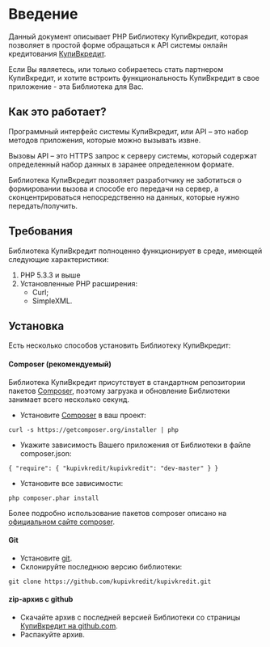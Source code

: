 Введение
=======================
Данный документ описывает PHP Библиотеку КупиВкредит, которая позволяет в простой форме обращаться к API системы онлайн кредитования [КупиВкредит][0].

Если Вы являетесь, или только собираетесь стать партнером КупиВкредит, и хотите встроить функциональность КупиВкредит в свое приложение - эта Библиотека для Вас.

Как это работает?
-----------------------

Программный интерфейс системы КупиВкредит, или API – это набор методов приложения, которые можно вызывать извне.

Вызовы API – это HTTPS запрос к серверу системы, который содержат определенный набор данных в заранее определенном формате.

Библиотека КупиВкредит позволяет разработчику не заботиться о формировании вызова и способе его передачи на сервер,
а сконцентрироваться непосредственно на данных, которые нужно передать/получить.

Требования
-----------------------

Библиотека КупиВкредит полноценно функционирует в среде, имеющей следующие характеристики:

1. PHP 5.3.3 и выше
1. Установленные PHP расширения:
    + Curl;
    + SimpleXML.

Установка
-----------------------

Есть несколько способов установить Библиотеку КупиВкредит:

#### Composer (рекомендуемый)

Библиотека КупиВкредит присутствует в стандартном репозитории пакетов [Composer][1], поэтому загрузка и обновление Библиотеки занимает всего несколько секунд.

+ Установите [Composer][1] в ваш проект:

`curl -s https://getcomposer.org/installer | php`

+ Укажите зависимость Вашего приложения от Библиотеки в файле composer.json:

`
{
    "require": {
        "kupivkredit/kupivkredit": "dev-master"
    }
}
`

+ Установите все зависимости:

`php composer.phar install`

Более подробно использование пакетов composer описано на [официальном сайте composer][2].

#### Git

+ Установите [git][3].
+ Склонируйте последнюю версию библиотеки:

`git clone https://github.com/kupivkredit/kupivkredit.git`

#### zip-архив с github

+ Скачайте архив c последней версией Библиотеки со страницы [КупиВкредит на github.com][4].
+ Распакуйте архив.


[0]: https://www.kupivkredit.ru
[1]: http://getcomposer.org/
[2]: http://getcomposer.org/doc/00-intro.md
[3]: http://git-scm.com/
[4]: https://github.com/kupivkredit/kupivkredit/tags